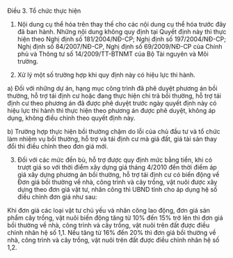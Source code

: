 Điều 3. Tổ chức thực hiện

1. Nội dung cụ thể hóa trên thay thế cho các nội dung cụ thể hóa trước đây đã ban hành. Những nội dung không quy định tại Quyết định này thì thực hiện theo Nghị định số 181/2004/NĐ-CP; Nghị định số 197/2004/NĐ-CP; Nghị định số 84/2007/NĐ-CP, Nghị định số 69/2009/NĐ-CP của Chính phủ và Thông tư số 14/2009/TT-BTNMT của Bộ Tài nguyên và Môi trường.

2. Xử lý một số trường hợp khi quy định này có hiệu lực thi hành.

a) Đối với những dự án, hạng mục công trình đã phê duyệt phương án bồi thường, hỗ trợ tái định cư hoặc đang thực hiện chi trả bồi thường, hỗ trợ tái định cư theo phương án đã được phê duyệt trước ngày quyết định này có hiệu lực thi hành thì thực hiện theo phương án được phê duyệt, không áp dụng, không điều chỉnh theo quyết định này.

b) Trường hợp thực hiện bồi thường chậm do lỗi của chủ đầu tư và tổ chức làm nhiệm vụ bồi thường, hỗ trợ và tái định cư mà giá đất, giá tài sản thay đổi thì điều chỉnh theo đơn giá mới.

3. Đối với các mức đền bù, hỗ trợ được quy định mức bằng tiền, khi có trượt giá so với thời điểm xây dựng giá tháng 4/2010 đến thời điểm áp giá xây dựng phương án bồi thường, hỗ trợ tái định cư có biến động về Đơn giá bồi thường về nhà, công trình và cây trồng, vật nuôi được xây dựng theo đơn giá vật tư, nhân công thì UBND tỉnh cho áp dụng hệ số điều chỉnh đơn giá như sau:

Khi đơn giá các loại vật tư chủ yếu và nhân công lao động, đơn giá sản phẩm cây trồng, vật nuôi biến động tăng từ 10% đến 15% trở lên thì đơn giá bồi thường về nhà, công trình và cây trồng, vật nuôi trên đất được điều chỉnh nhân hệ số 1,1. Nếu tăng từ 16% đến 20% thì đơn giá bồi thường về nhà, công trình và cây trồng, vật nuôi trên đất được điều chỉnh nhân hệ số 1,2.